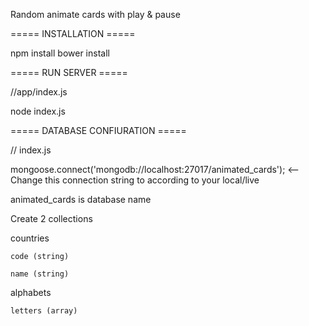 Random animate cards with play & pause


===== INSTALLATION =====

npm install
bower install

===== RUN SERVER =====

//app/index.js

node index.js


===== DATABASE CONFIURATION =====

 // index.js

 mongoose.connect('mongodb://localhost:27017/animated_cards');     <-- Change this connection string to according to your local/live

 animated_cards is database name

 Create 2 collections

 countries

    code (string)

    name (string)

  alphabets

    letters (array)
